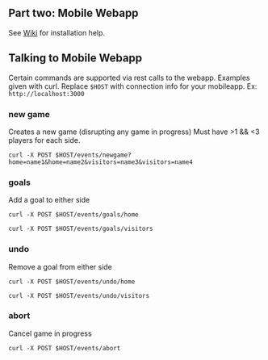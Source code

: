 ## Part two: Mobile Webapp ##

See [Wiki](https://github.com/sinnerschrader/digitalfoosball/wiki/Installation-Instructions:-Part-2:-Mobile-Webapp) for installation help.

## Talking to Mobile Webapp ##
Certain commands are supported via rest calls to the webapp. Examples given with curl. Replace `$HOST` with connection info for your mobileapp. Ex: `http://localhost:3000`
### new game ###
Creates a new game (disrupting any game in progress)
Must have >1 && <3 players for each side.

`curl -X POST $HOST/events/newgame?home=name1&home=name2&visitors=name3&visitors=name4`
### goals ###
Add a goal to either side

`curl -X POST $HOST/events/goals/home`

`curl -X POST $HOST/events/goals/visitors`
### undo ###
Remove a goal from either side

`curl -X POST $HOST/events/undo/home`

`curl -X POST $HOST/events/undo/visitors`
### abort ###
Cancel game in progress

`curl -X POST $HOST/events/abort`
